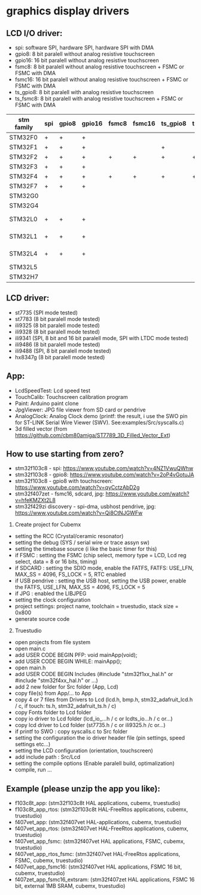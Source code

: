 # graphics display drivers

## LCD I/O driver:
- spi: software SPI, hardware SPI, hardware SPI with DMA
- gpio8: 8 bit paralell without analog resistive touchscreen
- gpio16: 16 bit paralell without analog resistive touchscreen
- fsmc8: 8 bit paralell without analog resistive touchscreen + FSMC or FSMC with DMA
- fsmc16: 16 bit paralell without analog resistive touchscreen + FSMC or FSMC with DMA
- ts_gpio8: 8 bit paralell with analog resistive touchscreen
- ts_fsmc8: 8 bit paralell with analog resistive touchscreen + FSMC or FSMC with DMA

|stm family|spi|gpio8|gpio16|fsmc8|fsmc16|ts_gpio8|ts_fsmc8|note|
|--|--|--|--|--|--|--|--|--|
|STM32F0|+|+|+||||||
|STM32F1|+|+|+|||+|||
|STM32F2|+|+|+|+|+|+|+||
|STM32F3|+|+|+||||||
|STM32F4|+|+|+|+|+|+|+||
|STM32F7|+|+|+||||||
|STM32G0|||||||||
|STM32G4|||||||||
|STM32L0|+|+|+|||||not tested|
|STM32L1|+|+|+|||||not tested|
|STM32L4|+|+|+|||||not tested|
|STM32L5|||||||||
|STM32H7|||||||||

## LCD driver:
- st7735  (SPI mode tested)
- st7783  (8 bit paralell mode tested)
- ili9325 (8 bit paralell mode tested)
- ili9328 (8 bit paralell mode tested)
- ili9341 (SPI, 8 bit and 16 bit paralell mode, SPI with LTDC mode tested)
- ili9486 (8 bit paralell mode tested)
- ili9488 (SPI, 8 bit paralell mode tested)
- hx8347g (8 bit paralell mode tested)

## App:
- LcdSpeedTest: Lcd speed test
- TouchCalib: Touchscreen calibration program
- Paint: Arduino paint clone
- JpgViewer: JPG file viewer from SD card or pendrive
- AnalogClock: Analog Clock demo
  (printf: the result, i use the SWO pin for ST-LINK Serial Wire Viewer (SWV). See:examples/Src/syscalls.c)
- 3d filled vector (from https://github.com/cbm80amiga/ST7789_3D_Filled_Vector_Ext)

## How to use starting from zero?
- stm32f103c8 - spi: https://www.youtube.com/watch?v=4NZ1VwuQWhw
- stm32f103c8 - gpio8: https://www.youtube.com/watch?v=2oP4vGotuJA
- stm32f103c8 - gpio8 with touchscreen: https://www.youtube.com/watch?v=qyCctzAbD2g
- stm32f407zet - fsmc16, sdcard, jpg: https://www.youtube.com/watch?v=hfeKMZXt2L8
- stm32f429zi discovery - spi-dma, usbhost pendrive, jpg: https://www.youtube.com/watch?v=Qi8CtNJGWFw

1. Create project for Cubemx
- setting the RCC (Crystal/ceramic resonator)
- setting the debug (SYS / serial wire or trace assyn sw)
- setting the timebase source (i like the basic timer for this)
- if FSMC : setting the FSMC (chip select, memory type = LCD, Lcd reg select, data = 8 or 16 bits, timing)
- if SDCARD : setting the SDIO mode, enable the FATFS, FATFS: USE_LFN, MAX_SS = 4096, FS_LOCK = 5, RTC enabled
- if USB pendrive : setting the USB host, setting the USB power, enable the FATFS, USE_LFN, MAX_SS = 4096, FS_LOCK = 5
- if JPG : enabled the LIBJPEG
- setting the clock configuration
- project settings: project name, toolchain = truestudio, stack size = 0x800
- generate source code
2. Truestudio
- open projects from file system
- open main.c
- add USER CODE BEGIN PFP: void mainApp(void);
- add USER CODE BEGIN WHILE: mainApp();
- open main.h
- add USER CODE BEGIN Includes (#include "stm32f1xx_hal.h" or #include "stm32f4xx_hal.h" or ...)
- add 2 new folder for Src folder (App, Lcd)
- copy file(s) from App/... to App
- copy 4 or 7 files from Drivers to Lcd (lcd.h, bmp.h, stm32_adafruit_lcd.h / c, if touch: ts.h, stm32_adafruit_ts.h / c)
- copy Fonts folder to Lcd folder
- copy io driver to Lcd folder (lcd_io_...h / c or lcdts_io...h / c or...)
- copy lcd driver to Lcd folder (st7735.h / c or ili9325.h /c or...)
- if printf to SWO : copy syscalls.c to Src folder
- setting the configuration the io driver header file (pin settings, speed settings etc...)
- setting the LCD configuration (orientation, touchscreen)
- add include path : Src/Lcd
- setting the compile options (Enable paralell build, optimalization)
- compile, run ...

## Example (please unzip the app you like):
- f103c8t_app: (stm32f103c8t HAL applications, cubemx, truestudio)
- f103c8t_app_rtos: (stm32f103c8t HAL-FreeRtos applications, cubemx, truestudio)
- f407vet_app: (stm32f407vet HAL-applications, cubemx, truestudio)
- f407vet_app_rtos: (stm32f407vet HAL-FreeRtos applications, cubemx, truestudio)
- f407vet_app_fsmc: (stm32f407vet HAL applications, FSMC, cubemx, truestudio)
- f407vet_app_rtos_fsmc: (stm32f407vet HAL-FreeRtos applications, FSMC, cubemx, truestudio)
- f407vet_app_fsmc16: (stm32f407vet HAL applications, FSMC 16 bit, cubemx, truestudio)
- f407zet_app_fsmc16_extsram: (stm32f407zet HAL applications, FSMC 16 bit, external 1MB SRAM, cubemx, truestudio)
